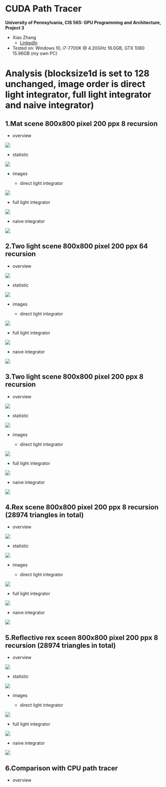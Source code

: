 CUDA Path Tracer
======================

**University of Pennsylvania, CIS 565: GPU Programming and Architecture, Project 3**

* Xiao Zhang
  * [LinkedIn](https://www.linkedin.com/in/xiao-zhang-674bb8148/)
* Tested on: Windows 10, i7-7700K @ 4.20GHz 16.0GB, GTX 1080 15.96GB (my own PC)

Analysis (blocksize1d is set to 128 unchanged, image order is direct light integrator, full light integrator and naive integrator)
======================

## 1.Mat scene 800x800 pixel 200 ppx 8 recursion 

* overview

![](img/my_mat.jpg)

* statistic

![](img/1.JPG)

* images

  * direct light integrator
  
![](img/my_mat.2018-10-03_06-45-23z.2018-10-03_06-45-34z.201_spp.integrator1_compact0_batch0_cache0.png)

  * full light integrator
  
![](img/my_mat.2018-10-03_06-47-02z.2018-10-03_06-47-18z.201_spp.integrator3_compact0_batch0_cache0.png)

  * naive integrator
  
![](img/my_mat.2018-10-03_06-40-15z.2018-10-03_06-40-28z.201_spp.integrator0_compact0_batch0_cache0.png)

## 2.Two light scene 800x800 pixel 200 ppx 64 recursion

* overview

![](img/my_scene.jpg)

* statistic

![](img/2.JPG)

* images

  * direct light integrator
  
![](img/my_scene.2018-10-03_03-31-37z.2018-10-03_03-32-39z.201_spp.integrator1_compact0_batch0_cache0.png)

  * full light integrator
  
![](img/my_scene.2018-10-03_03-24-29z.2018-10-03_03-25-47z.201_spp.integrator3_compact0_batch0_cache0.png)

  * naive integrator
  
![](img/my_scene.2018-10-03_03-12-40z.2018-10-03_03-13-50z.201_spp.integrator0_compact0_batch0_cache0.png)

## 3.Two light scene 800x800 pixel 200 ppx 8 recursion

* overview

![](img/my_scene_8.jpg)

* statistic

![](img/3.JPG)

* images

  * direct light integrator
  
![](img/my_scene_8.2018-10-03_05-21-17z.2018-10-03_05-21-28z.201_spp.integrator1_compact0_batch0_cache0.png)

  * full light integrator
  
![](img/my_scene_8.2018-10-03_04-10-04z.2018-10-03_04-10-21z.201_spp.integrator3_compact0_batch0_cache0.png)

  * naive integrator
  
![](img/my_scene_8.2018-10-03_04-04-10z.2018-10-03_04-04-23z.201_spp.integrator0_compact0_batch0_cache0.png)

## 4.Rex scene 800x800 pixel 200 ppx 8 recursion (28974 triangles in total)

* overview

![](img/my_scene_rex_8.jpg)

* statistic

![](img/4.JPG)

* images

  * direct light integrator
  
![](img/my_scene_rex_8.2018-10-03_05-17-07z.2018-10-03_05-17-29z.201_spp.integrator1_compact0_batch0_cache0.png)

  * full light integrator
  
![](img/my_scene_rex_8.2018-10-03_04-44-58z.2018-10-03_04-51-50z.201_spp.integrator3_compact0_batch0_cache0.png)

  * naive integrator

![](img/my_scene_rex_8.2018-10-03_04-28-46z.2018-10-03_04-31-37z.201_spp.integrator0_compact0_batch0_cache0.png)

## 5.Reflective rex sceen 800x800 pixel 200 ppx 8 recursion (28974 triangles in total)

* overview

![](img/my_scene_rex_r.jpg)

* statistic

![](img/5.JPG)

* images

  * direct light integrator
  
![](img/my_scene_rex_r_8.2018-10-03_06-10-12z.2018-10-03_06-10-31z.201_spp.integrator1_compact0_batch0_cache0.png)

  * full light integrator
  
![](img/my_scene_rex_r_8.2018-10-03_05-44-30z.2018-10-03_05-49-48z.201_spp.integrator3_compact0_batch0_cache0.png)

  * naive integrator
  
![](img/my_scene_rex_r_8.2018-10-03_05-27-43z.2018-10-03_05-30-36z.201_spp.integrator0_compact0_batch0_cache0.png)

## 6.Comparison with CPU path tracer

* overview

